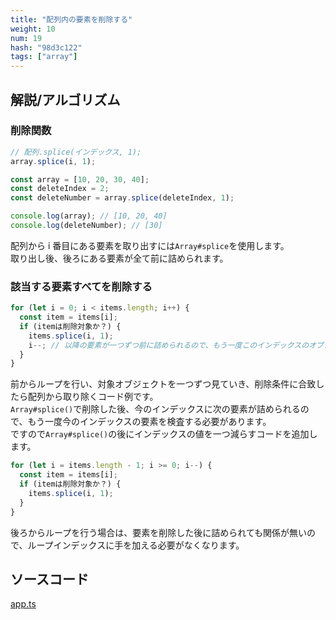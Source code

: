 ```yaml
---
title: "配列内の要素を削除する"
weight: 10
num: 19
hash: "98d3c122"
tags: ["array"]
---
```


## 解説/アルゴリズム

### 削除関数

```typescript
// 配列.splice(インデックス, 1);
array.splice(i, 1);
```

```typescript
const array = [10, 20, 30, 40];
const deleteIndex = 2;
const deleteNumber = array.splice(deleteIndex, 1);

console.log(array); // [10, 20, 40]
console.log(deleteNumber); // [30]
```

配列から i 番目にある要素を取り出すには`Array#splice`を使用します。  
取り出し後、後ろにある要素が全て前に詰められます。

### 該当する要素すべてを削除する

```typescript
for (let i = 0; i < items.length; i++) {
  const item = items[i];
  if (itemは削除対象か？) {
    items.splice(i, 1);
    i--; // 以降の要素が一つずつ前に詰められるので、もう一度このインデックスのオブジェクトを検査する必要がある。
  }
}
```

前からループを行い、対象オブジェクトを一つずつ見ていき、削除条件に合致したら配列から取り除くコード例です。  
`Array#splice()`で削除した後、今のインデックスに次の要素が詰められるので、もう一度今のインデックスの要素を検査する必要があります。  
ですので`Array#splice()`の後にインデックスの値を一つ減らすコードを追加します。

```typescript
for (let i = items.length - 1; i >= 0; i--) {
  const item = items[i];
  if (itemは削除対象か？) {
    items.splice(i, 1);
  }
}
```

後ろからループを行う場合は、要素を削除した後に詰められても関係が無いので、ループインデックスに手を加える必要がなくなります。

## ソースコード

[app.ts](./static/code/98d3c122/app.ts)
